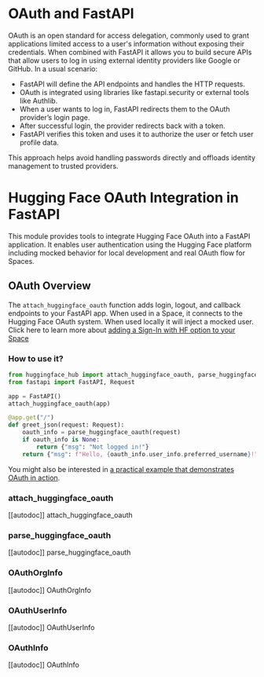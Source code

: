 <!--⚠️ Note that this file is in Markdown but contains specific syntax for our doc-builder (similar to MDX) that may not be
rendered properly in your Markdown viewer.
-->


# OAuth and FastAPI

OAuth is an open standard for access delegation, commonly used to grant applications limited access to a user's information without exposing their credentials. When combined with FastAPI it allows you to build secure APIs that allow users to log in using external identity providers like Google or GitHub.
In a usual scenario:
- FastAPI will define the API endpoints and handles the HTTP requests.
- OAuth is integrated using libraries like fastapi.security or external tools like Authlib.
- When a user wants to log in, FastAPI redirects them to the OAuth provider’s login page.
- After successful login, the provider redirects back with a token.
- FastAPI verifies this token and uses it to authorize the user or fetch user profile data.

This approach helps avoid handling passwords directly and offloads identity management to trusted providers.

# Hugging Face OAuth Integration in FastAPI

This module provides tools to integrate Hugging Face OAuth into a FastAPI application. It enables user authentication using the Hugging Face platform including mocked behavior for local development and real OAuth flow for Spaces.



## OAuth Overview

The `attach_huggingface_oauth` function adds login, logout, and callback endpoints to your FastAPI app. When used in a Space, it connects to the Hugging Face OAuth system. When used locally it will inject a mocked user. Click here to learn more about [adding a Sign-In with HF option to your Space](https://huggingface.co/docs/hub/en/spaces-oauth)


### How to use it?

```python
from huggingface_hub import attach_huggingface_oauth, parse_huggingface_oauth
from fastapi import FastAPI, Request

app = FastAPI()
attach_huggingface_oauth(app)

@app.get("/")
def greet_json(request: Request):
    oauth_info = parse_huggingface_oauth(request)
    if oauth_info is None:
        return {"msg": "Not logged in!"}
    return {"msg": f"Hello, {oauth_info.user_info.preferred_username}!"}
```

<Tip>
    
You might also be interested in [a practical example that demonstrates OAuth in action](https://huggingface.co/spaces/Wauplin/fastapi-oauth/blob/main/app.py).
  
</Tip>


### attach_huggingface_oauth

[[autodoc]] attach_huggingface_oauth

### parse_huggingface_oauth

[[autodoc]] parse_huggingface_oauth

### OAuthOrgInfo

[[autodoc]] OAuthOrgInfo

### OAuthUserInfo

[[autodoc]] OAuthUserInfo

### OAuthInfo

[[autodoc]] OAuthInfo
